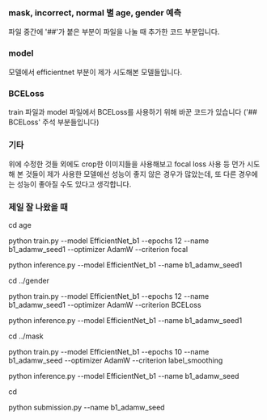 ### mask, incorrect, normal 별 age, gender 예측
파일 중간에 '##'가 붙은 부분이 파일을 나눌 때 추가한 코드 부분입니다.
### model
모델에서 efficientnet 부분이 제가 시도해본 모델들입니다.
### BCELoss
train 파일과 model 파일에서 BCELoss를 사용하기 위해 바꾼 코드가 있습니다 ('## BCELoss' 주석 부분들입니다)
### 기타
위에 수정한 것들 외에도 crop한 이미지들을 사용해보고 focal loss 사용 등 먼가 시도해 본 것들이 제가 사용한 모델에선 성능이 좋지 않은 경우가 많았는데, 또 다른 경우에는 성능이 좋아질 수도 있다고 생각합니다. 
### 제일 잘 나왔을 때 
cd age

python train.py --model EfficientNet_b1 --epochs 12 --name b1_adamw_seed1 --optimizer AdamW --criterion focal

python inference.py --model EfficientNet_b1 --name b1_adamw_seed1

cd ../gender

python train.py --model EfficientNet_b1 --epochs 12 --name b1_adamw_seed1 --optimizer AdamW --criterion BCELoss

python inference.py --model EfficientNet_b1 --name b1_adamw_seed1

cd ../mask

python train.py --model EfficientNet_b1 --epochs 10 --name b1_adamw_seed --optimizer AdamW --criterion label_smoothing 

python inference.py --model EfficientNet_b1 --name b1_adamw_seed

cd

python submission.py --name b1_adamw_seed
